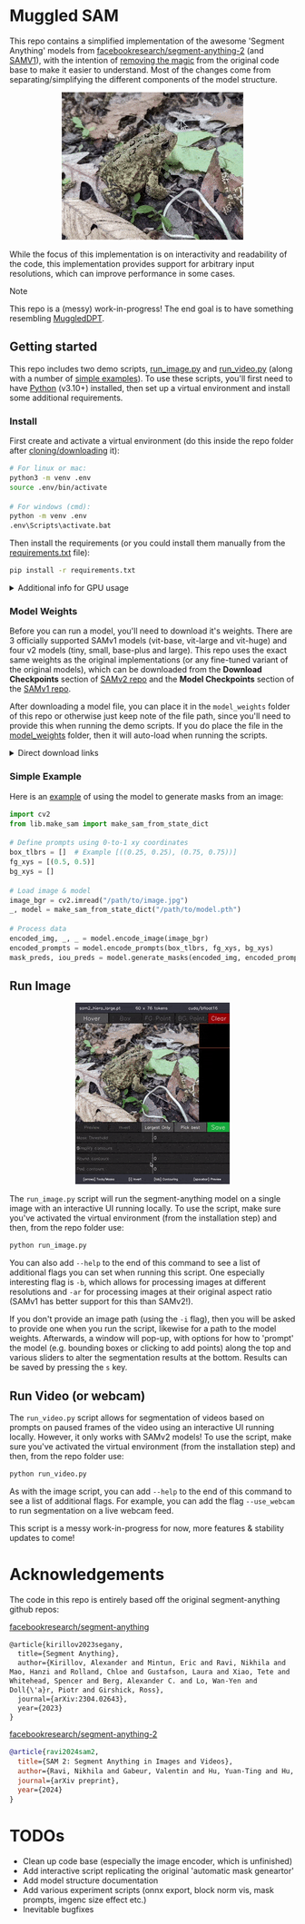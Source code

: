 # Muggled SAM

This repo contains a simplified implementation of the awesome 'Segment Anything' models from [facebookresearch/segment-anything-2](https://github.com/facebookresearch/segment-anything-2) (and [SAMV1](https://github.com/facebookresearch/segment-anything)), with the intention of [removing the magic](https://en.wikipedia.org/wiki/Muggle) from the original code base to make it easier to understand. Most of the changes come from separating/simplifying the different components of the model structure.

<p align="center">
  <img src=".readme_assets/demo_anim.gif">
</p>

While the focus of this implementation is on interactivity and readability of the code, this implementation provides support for arbitrary input resolutions, which can improve performance in some cases.

> [!Note]
> This repo is a (messy) work-in-progress! The end goal is to have something resembling [MuggledDPT](https://github.com/heyoeyo/muggled_dpt).

## Getting started

This repo includes two demo scripts, [run_image.py](https://github.com/heyoeyo/muggled_sam/blob/main/run_image.py) and [run_video.py](https://github.com/heyoeyo/muggled_sam/blob/main/run_video.py) (along with a number of [simple examples](https://github.com/heyoeyo/muggled_sam/tree/main/simple_examples)). To use these scripts, you'll first need to have [Python](https://www.python.org/) (v3.10+) installed, then set up a virtual environment and install some additional requirements.

### Install
First create and activate a virtual environment (do this inside the repo folder after [cloning/downloading](https://docs.github.com/en/repositories/creating-and-managing-repositories/cloning-a-repository) it):
```bash
# For linux or mac:
python3 -m venv .env
source .env/bin/activate

# For windows (cmd):
python -m venv .env
.env\Scripts\activate.bat
```

Then install the requirements (or you could install them manually from the [requirements.txt](https://github.com/heyoeyo/muggled_sam/blob/main/requirements.txt) file):
```bash
pip install -r requirements.txt
```

<details>
<summary>Additional info for GPU usage</summary>

If you're using Windows and want to use an Nvidia GPU or if you're on Linux and don't have a GPU, you'll need to use a slightly different install command to make use of your hardware setup. You can use the [Pytorch installer guide](https://pytorch.org/get-started/locally/) to figure out the command to use. For example, for GPU use on Windows it may look something like:
```bash
pip3 uninstall torch  # <-- Do this first if you already installed from the requirements.txt file
pip3 install torch --index-url https://download.pytorch.org/whl/cu121
```

**Note**: With the Windows install as-is, you may get an error about a `missing c10.dll` dependency. Downloading and installing this [mysterious .exe file](https://aka.ms/vs/16/release/vc_redist.x64.exe) seems to fix the problem.

</details>



### Model Weights

Before you can run a model, you'll need to download it's weights. There are 3 officially supported SAMv1 models (vit-base, vit-large and vit-huge) and four v2 models (tiny, small, base-plus and large). This repo uses the exact same weights as the original implementations (or any fine-tuned variant of the original models), which can be downloaded from the **Download Checkpoints** section of [SAMv2 repo](https://github.com/facebookresearch/segment-anything-2?tab=readme-ov-file#download-checkpoints) and the **Model Checkpoints** section of the [SAMv1 repo](https://github.com/facebookresearch/segment-anything?tab=readme-ov-file#model-checkpoints).

After downloading a model file, you can place it in the `model_weights` folder of this repo or otherwise just keep note of the file path, since you'll need to provide this when running the demo scripts. If you do place the file in the [model_weights](https://github.com/heyoeyo/muggled_sam/tree/main/model_weights) folder, then it will auto-load when running the scripts.

<details>

<summary>Direct download links</summary>

The tables below include direct download links to all of the supported models. **Note:** These are all links to the original repos, none of these files belong to MuggledSAM!

| SAMv2 Models | Size (MB) |
| -----| -----|
| [sam2_hiera_tiny](https://dl.fbaipublicfiles.com/segment_anything_2/072824/sam2_hiera_tiny.pt) | 160 |
| [sam2_hiera_small](https://dl.fbaipublicfiles.com/segment_anything_2/072824/sam2_hiera_small.pt) | 185 |
| [sam2_hiera_base_plus](https://dl.fbaipublicfiles.com/segment_anything_2/072824/sam2_hiera_base_plus.pt) | 325 |
| [sam2_hiera_large](https://dl.fbaipublicfiles.com/segment_anything_2/072824/sam2_hiera_large.pt) | 900 |

| SAMv1 Models | Size (MB) |
| -----| -----|
| [sam-vit-base](https://dl.fbaipublicfiles.com/segment_anything/sam_vit_b_01ec64.pth) | 375 |
| [sam-vit-large](https://dl.fbaipublicfiles.com/segment_anything/sam_vit_l_0b3195.pth) | 1250 |
| [sam-vit-huge](https://dl.fbaipublicfiles.com/segment_anything/sam_vit_h_4b8939.pth) | 2560 |

</details>

### Simple Example
Here is an [example](https://github.com/heyoeyo/muggled_sam/tree/main/simple_examples/image_segmentation.py) of using the model to generate masks from an image:
```python
import cv2
from lib.make_sam import make_sam_from_state_dict

# Define prompts using 0-to-1 xy coordinates
box_tlbrs = []  # Example [((0.25, 0.25), (0.75, 0.75))]
fg_xys = [(0.5, 0.5)]
bg_xys = []

# Load image & model
image_bgr = cv2.imread("/path/to/image.jpg")
_, model = make_sam_from_state_dict("/path/to/model.pth")

# Process data
encoded_img, _, _ = model.encode_image(image_bgr)
encoded_prompts = model.encode_prompts(box_tlbrs, fg_xys, bg_xys)
mask_preds, iou_preds = model.generate_masks(encoded_img, encoded_prompts)
```

## Run Image

<p align="center">
  <img src=".readme_assets/run_image_anim.gif">
</p>

The `run_image.py` script will run the segment-anything model on a single image with an interactive UI running locally. To use the script, make sure you've activated the virtual environment (from the installation step) and then, from the repo folder use:
```bash
python run_image.py
```

You can also add  `--help` to the end of this command to see a list of additional flags you can set when running this script. One especially interesting flag is `-b`, which allows for processing images at different resolutions and `-ar` for processing images at their original aspect ratio (SAMv1 has better support for this than SAMv2!).

If you don't provide an image path (using the `-i` flag), then you will be asked to provide one when you run the script, likewise for a path to the model weights. Afterwards, a window will pop-up, with options for how to 'prompt' the model (e.g. bounding boxes or clicking to add points) along the top and various sliders to alter the segmentation results at the bottom. Results can be saved by pressing the `s` key.


## Run Video (or webcam)

The `run_video.py` script allows for segmentation of videos based on prompts on paused frames of the video using an interactive UI running locally. However, it only works with SAMv2 models!
To use the script, make sure you've activated the virtual environment (from the installation step) and then, from the repo folder use:
```bash
python run_video.py
```

As with the image script, you can add `--help` to the end of this command to see a list of additional flags. For example, you can add the flag `--use_webcam` to run segmentation on a live webcam feed.

This script is a messy work-in-progress for now, more features & stability updates to come!


# Acknowledgements

The code in this repo is entirely based off the original segment-anything github repos:

[facebookresearch/segment-anything](https://github.com/facebookresearch/segment-anything)
```
@article{kirillov2023segany,
  title={Segment Anything},
  author={Kirillov, Alexander and Mintun, Eric and Ravi, Nikhila and Mao, Hanzi and Rolland, Chloe and Gustafson, Laura and Xiao, Tete and Whitehead, Spencer and Berg, Alexander C. and Lo, Wan-Yen and Doll{\'a}r, Piotr and Girshick, Ross},
  journal={arXiv:2304.02643},
  year={2023}
}
```


[facebookresearch/segment-anything-2](https://github.com/facebookresearch/segment-anything-2)
```bibtex
@article{ravi2024sam2,
  title={SAM 2: Segment Anything in Images and Videos},
  author={Ravi, Nikhila and Gabeur, Valentin and Hu, Yuan-Ting and Hu, Ronghang and Ryali, Chaitanya and Ma, Tengyu and Khedr, Haitham and R{\"a}dle, Roman and Rolland, Chloe and Gustafson, Laura and Mintun, Eric and Pan, Junting and Alwala, Kalyan Vasudev and Carion, Nicolas and Wu, Chao-Yuan and Girshick, Ross and Doll{\'a}r, Piotr and Feichtenhofer, Christoph},
  journal={arXiv preprint},
  year={2024}
}
```


# TODOs
- Clean up code base (especially the image encoder, which is unfinished)
- Add interactive script replicating the original 'automatic mask geneartor'
- Add model structure documentation
- Add various experiment scripts (onnx export, block norm vis, mask prompts, imgenc size effect etc.)
- Inevitable bugfixes